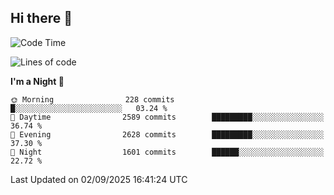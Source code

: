 ## Hi there 👋

<!--
**Wangmerlyn/Wangmerlyn** is a ✨ _special_ ✨ repository because its `README.md` (this file) appears on your GitHub profile.

Here are some ideas to get you started:

- 🔭 I’m currently working on ...
- 🌱 I’m currently learning ...
- 👯 I’m looking to collaborate on ...
- 🤔 I’m looking for help with ...
- 💬 Ask me about ...
- 📫 How to reach me: ...
- 😄 Pronouns: ...
- ⚡ Fun fact: ...
-->
<!--START_SECTION:waka-->
![Code Time](http://img.shields.io/badge/Code%20Time-534%20hrs%2048%20mins-blue)

![Lines of code](https://img.shields.io/badge/From%20Hello%20World%20I%27ve%20Written-41.6%20million%20lines%20of%20code-blue)

**I'm a Night 🦉** 

```text
🌞 Morning                228 commits         █░░░░░░░░░░░░░░░░░░░░░░░░   03.24 % 
🌆 Daytime                2589 commits        █████████░░░░░░░░░░░░░░░░   36.74 % 
🌃 Evening                2628 commits        █████████░░░░░░░░░░░░░░░░   37.30 % 
🌙 Night                  1601 commits        ██████░░░░░░░░░░░░░░░░░░░   22.72 % 
```



 Last Updated on 02/09/2025 16:41:24 UTC
<!--END_SECTION:waka-->
